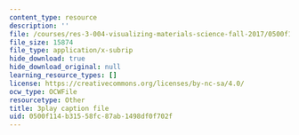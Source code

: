 ```yaml
---
content_type: resource
description: ''
file: /courses/res-3-004-visualizing-materials-science-fall-2017/0500f114b31558fc87ab1498df0f702f_xdm3Jz3IgwE.vtt
file_size: 15874
file_type: application/x-subrip
hide_download: true
hide_download_original: null
learning_resource_types: []
license: https://creativecommons.org/licenses/by-nc-sa/4.0/
ocw_type: OCWFile
resourcetype: Other
title: 3play caption file
uid: 0500f114-b315-58fc-87ab-1498df0f702f
---
```

